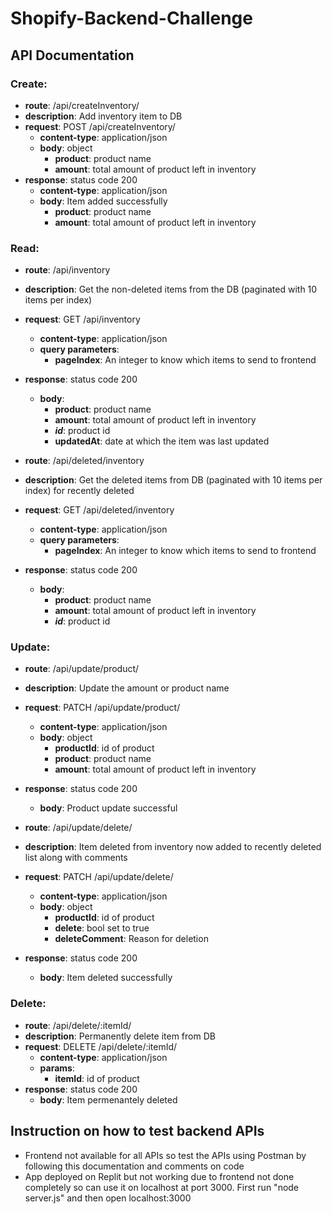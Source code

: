 # Shopify-Backend-Challenge
## API Documentation
### Create:
- **route**: /api/createInventory/
- **description**: Add inventory item to DB
- **request**: POST /api/createInventory/
    - **content-type**: application/json
    - **body**: object
        - **product**: product name
        - **amount**:  total amount of product left in inventory
- **response**: status code 200
    - **content-type**: application/json
    - **body**: Item added successfully
        - **product**: product name
        - **amount**:  total amount of product left in inventory

### Read:
- **route**: /api/inventory
- **description**: Get the non-deleted items from the DB (paginated with 10 items per index)
- **request**: GET /api/inventory
    - **content-type**: application/json
    - **query parameters**: 
        - **pageIndex**: An integer to know which items to send to frontend
- **response**: status code 200
    - **body**: 
        - **product**: product name
        - **amount**:  total amount of product left in inventory
        - **_id_**: product id
        - **updatedAt**: date at which the item was last updated

- **route**: /api/deleted/inventory
- **description**: Get the deleted items from DB (paginated with 10 items per index) for recently deleted
- **request**: GET /api/deleted/inventory
    - **content-type**: application/json
    - **query parameters**: 
        - **pageIndex**: An integer to know which items to send to frontend
- **response**: status code 200
    - **body**: 
        - **product**: product name
        - **amount**:  total amount of product left in inventory
        - **_id_**: product id

### Update:
- **route**: /api/update/product/
- **description**: Update the amount or product name
- **request**: PATCH /api/update/product/
    - **content-type**: application/json
    - **body**: object
        - **productId**: id of product
        - **product**: product name
        - **amount**:  total amount of product left in inventory
- **response**: status code 200
    - **body**: Product update successful

- **route**: /api/update/delete/
- **description**: Item deleted from inventory now added to recently deleted list along with comments
- **request**: PATCH /api/update/delete/
    - **content-type**: application/json
    - **body**: object
        - **productId**: id of product
        - **delete**: bool set to true
        - **deleteComment**:  Reason for deletion
- **response**: status code 200
    - **body**: Item deleted successfully

### Delete:
- **route**: /api/delete/:itemId/
- **description**: Permanently delete item from DB
- **request**: DELETE /api/delete/:itemId/
    - **content-type**: application/json
    - **params**:
        - **itemId**: id of product
- **response**: status code 200
    - **body**: Item permenantely deleted

## Instruction on how to test backend APIs
- Frontend not available for all APIs so test the APIs using Postman by following this documentation and comments on code
- App deployed on Replit but not working due to frontend not done completely so can use it on localhost at port 3000. First run "node server.js" and then open localhost:3000